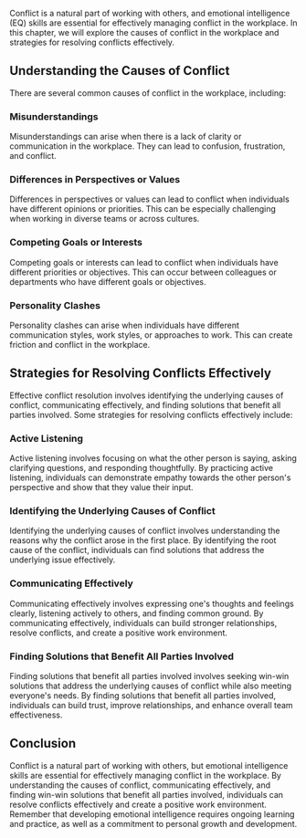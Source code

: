 
Conflict is a natural part of working with others, and emotional intelligence (EQ) skills are essential for effectively managing conflict in the workplace. In this chapter, we will explore the causes of conflict in the workplace and strategies for resolving conflicts effectively.

Understanding the Causes of Conflict
------------------------------------

There are several common causes of conflict in the workplace, including:

### Misunderstandings

Misunderstandings can arise when there is a lack of clarity or communication in the workplace. They can lead to confusion, frustration, and conflict.

### Differences in Perspectives or Values

Differences in perspectives or values can lead to conflict when individuals have different opinions or priorities. This can be especially challenging when working in diverse teams or across cultures.

### Competing Goals or Interests

Competing goals or interests can lead to conflict when individuals have different priorities or objectives. This can occur between colleagues or departments who have different goals or objectives.

### Personality Clashes

Personality clashes can arise when individuals have different communication styles, work styles, or approaches to work. This can create friction and conflict in the workplace.

Strategies for Resolving Conflicts Effectively
----------------------------------------------

Effective conflict resolution involves identifying the underlying causes of conflict, communicating effectively, and finding solutions that benefit all parties involved. Some strategies for resolving conflicts effectively include:

### Active Listening

Active listening involves focusing on what the other person is saying, asking clarifying questions, and responding thoughtfully. By practicing active listening, individuals can demonstrate empathy towards the other person's perspective and show that they value their input.

### Identifying the Underlying Causes of Conflict

Identifying the underlying causes of conflict involves understanding the reasons why the conflict arose in the first place. By identifying the root cause of the conflict, individuals can find solutions that address the underlying issue effectively.

### Communicating Effectively

Communicating effectively involves expressing one's thoughts and feelings clearly, listening actively to others, and finding common ground. By communicating effectively, individuals can build stronger relationships, resolve conflicts, and create a positive work environment.

### Finding Solutions that Benefit All Parties Involved

Finding solutions that benefit all parties involved involves seeking win-win solutions that address the underlying causes of conflict while also meeting everyone's needs. By finding solutions that benefit all parties involved, individuals can build trust, improve relationships, and enhance overall team effectiveness.

Conclusion
----------

Conflict is a natural part of working with others, but emotional intelligence skills are essential for effectively managing conflict in the workplace. By understanding the causes of conflict, communicating effectively, and finding win-win solutions that benefit all parties involved, individuals can resolve conflicts effectively and create a positive work environment. Remember that developing emotional intelligence requires ongoing learning and practice, as well as a commitment to personal growth and development.
